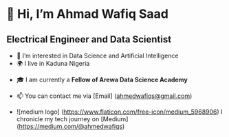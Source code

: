 # 👋 Hi, I’m Ahmad Wafiq Saad
## Electrical Engineer and Data Scientist
- 👀 I’m interested in Data Science and Artificial Intelligence
- :earth_africa: I live in Kaduna Nigeria
* :mortar_board: I am currently a **Fellow of Arewa Data Science Academy**
+ 📫 You can contact me via [Email] (ahmedwafiqs@gmail.com)
- ![medium logo] (https://www.flaticon.com/free-icon/medium_5968906) I chronicle my tech journey on [Medium] (https://medium.com/@ahmedwafiqs)
   

<!---
Waffs/Waffs is a ✨ special ✨ repository because its `README.md` (this file) appears on your GitHub profile.
You can click the Preview link to take a look at your changes.
--->
